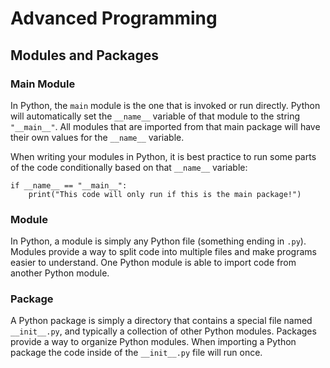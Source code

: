 # Advanced Programming

## Modules and Packages

### Main Module

In Python, the `main` module is the one that is invoked or run directly. Python will automatically set the `__name__` variable of that module to the string `"__main__"`. All modules that are imported from that main package will have their own values for the `__name__` variable.

When writing your modules in Python, it is best practice to run some parts of the code conditionally based on that `__name__` variable:

```
if __name__ == "__main__":
    print("This code will only run if this is the main package!")
```

### Module
In Python, a module is simply any Python file (something ending in `.py`). Modules provide a way to split code into multiple files and make programs easier to understand. One Python module is able to import code from another Python module.

### Package
A Python package is simply a directory that contains a special file named `__init__.py`, and typically a collection of other Python modules. Packages provide a way to organize Python modules. When importing a Python package the code inside of the `__init__.py` file will run once.

